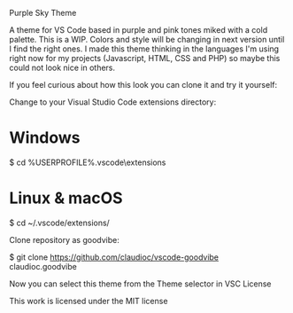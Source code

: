 Purple Sky Theme 

A theme for VS Code based in purple and pink tones miked with a cold palette. 
This is a WIP. Colors and style will be changing in next version until I find the right ones. I made this theme thinking in the languages I'm using right now for my projects (Javascript, HTML, CSS and PHP) so maybe this could not look nice in others. 

If you feel curious about how this look you can clone it and try it yourself:

Change to your Visual Studio Code extensions directory:

# Windows
$ cd %USERPROFILE%\.vscode\extensions

# Linux & macOS
$ cd ~/.vscode/extensions/

Clone repository as goodvibe:

$ git clone https://github.com/claudioc/vscode-goodvibe claudioc.goodvibe

Now you can select this theme from the Theme selector in VSC
License

This work is licensed under the MIT license
